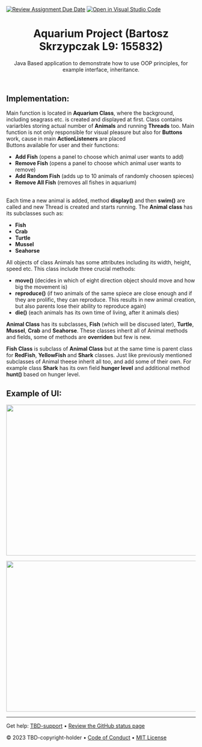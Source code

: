 [![Review Assignment Due Date](https://classroom.github.com/assets/deadline-readme-button-24ddc0f5d75046c5622901739e7c5dd533143b0c8e959d652212380cedb1ea36.svg)](https://classroom.github.com/a/7p6FG8zC)
[![Open in Visual Studio Code](https://classroom.github.com/assets/open-in-vscode-718a45dd9cf7e7f842a935f5ebbe5719a5e09af4491e668f4dbf3b35d5cca122.svg)](https://classroom.github.com/online_ide?assignment_repo_id=12398281&assignment_repo_type=AssignmentRepo)
<header>

<!--
  <<< Author notes: Course header >>>
  Read <https://skills.github.com/quickstart> for more information about how to build courses using this template.
  Include a 1280×640 image, course name in sentence case, and a concise description in emphasis.
  In your repository settings: enable template repository, add your 1280×640 social image, auto delete head branches.
  Next to "About", add description & tags; disable releases, packages, & environments.
  Add your open source license, GitHub uses the MIT license.
-->

# Aquarium Project (Bartosz Skrzypczak L9: 155832)

Java Based application to demonstrate how to use OOP principles, for example interface, inheritance.

</header>

<!--
  <<< Author notes: Step 1 >>>
  Choose 3-5 steps for your course.
  The first step is always the hardest, so pick something easy!
  Link to docs.github.com for further explanations.
  Encourage users to open new tabs for steps!
  TBD-step-1-notes.
-->

## Implementation:
<!--
_Welcome to "TBD-course-name"! :wave:_

TBD-step-1-information

**What is _TBD-term-1_**: TBD-definition-1

### :keyboard: Activity: TBD-step-1-name
-->
Main function is located in <b>Aquarium Class</b>, where the background, including seagrass etc. is created and displayed at first. Class contains variarbles storing actual number of <b>Animals</b> and running <b>Threads</b> too. Main function is not only responsible for visual pleasure but also for <b>Buttons</b> work, cause in main <b>ActionListeners</b> are placed<br/>
Buttons available for user and their functions:
- <b>Add Fish</b> (opens a panel to choose which animal user wants to add)
- <b>Remove Fish</b> (opens a panel to choose which animal user wants to remove)
- <b>Add Random Fish</b> (adds up to 10 animals of randomly choosen spieces)
- <b>Remove All Fish</b> (removes all fishes in aquarium) <br/><br/>

Each time a new animal is added, method <b>display()</b> and then <b>swim()</b> are called and new Thread is created and starts running.
The <b>Animal class</b> has its subclasses such as:
- <b>Fish</b>
- <b>Crab</b>
- <b>Turtle</b>
- <b>Mussel</b>
- <b>Seahorse</b><br/>

All objects of class Animals has some attributes including its width, height, speed etc. This class include three crucial methods:<br/>
- <b>move()</b> (decides in which of eight direction object should move and how big the movement is)
- <b>reproduce()</b> (if two animals of the same spiece are close enough and if they are prolific, they can reproduce. This results in new animal creation, but also parents lose their ability to reproduce again)
- <b>die()</b> (each animals has its own time of living, after it animals dies)

<b>Animal Class</b> has its subclasses, <b>Fish</b> (which will be discused later), <b>Turtle</b>, <b>Mussel</b>, <b>Crab</b> and <b>Seahorse</b>. These classes inherit all of Animal methods and fields, some of methods are <b>overriden</b> but few is new.

<b>Fish Class</b> is subclass of <b>Animal Class</b> but at the same time is parent class for <b>RedFish</b>, <b>YellowFish</b> and <b>Shark</b> classes. Just like previously mentioned subclasses of Animal theese inherit all too, and add some of their own. For example class <b>Shark</b> has its own field <b>hunger level</b> and additional method <b>hunt()</b> based on hunger level. <br/>
## Example of UI:
<p align="center"><img align="center" src="https://github.com/dataproctech/long-term-project-java-bskrzypczak/blob/main/Aquarium1.png" height="400" width="700" /></p>
<p align="center"><img align="center" src="https://github.com/dataproctech/long-term-project-java-bskrzypczak/blob/main/Aquarium2.png" height="400" width="700" /></p>

<footer>

<!--
  <<< Author notes: Footer >>>
  Add a link to get support, GitHub status page, code of conduct, license link.
-->

---

Get help: [TBD-support](TBD-support-link) &bull; [Review the GitHub status page](https://www.githubstatus.com/)

&copy; 2023 TBD-copyright-holder &bull; [Code of Conduct](https://www.contributor-covenant.org/version/2/1/code_of_conduct/code_of_conduct.md) &bull; [MIT License](https://gh.io/mit)

</footer>
